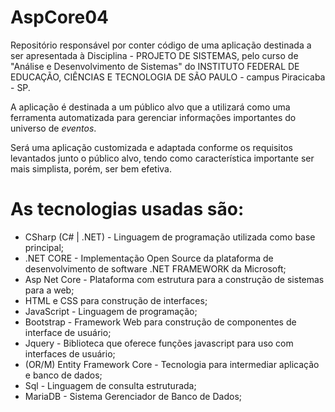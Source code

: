 # AspCore04
Repositório responsável por conter código de uma aplicação destinada a ser apresentada à Disciplina - PROJETO DE SISTEMAS, pelo curso de "Análise e Desenvolvimento de Sistemas" do INSTITUTO FEDERAL DE EDUCAÇÃO, CIÊNCIAS E TECNOLOGIA DE SÃO PAULO - campus Piracicaba - SP.

A aplicação é destinada a um público alvo que a utilizará como uma ferramenta automatizada para gerenciar informações importantes do universo de *eventos*. 

Será uma aplicação customizada e adaptada conforme os requisitos levantados junto o público alvo, tendo como característica importante ser mais simplista, porém, ser bem efetiva. 

# As tecnologias usadas são: 

* CSharp (C# | .NET) - Linguagem de programação utilizada como base principal;
* .NET CORE - Implementação Open Source da plataforma de desenvolvimento de software
  .NET FRAMEWORK da Microsoft;
* Asp Net Core - Plataforma com estrutura para a construção de sistemas para a web;
* HTML e CSS para construção de interfaces;
* JavaScript - Linguagem de programação;
* Bootstrap - Framework Web para construção de componentes de interface de usuário;
* Jquery - Biblioteca que oferece funções javascript para uso com interfaces de usuário;
* (OR/M) Entity Framework Core - Tecnologia para intermediar aplicação e banco de dados;
* Sql - Linguagem de consulta estruturada;
* MariaDB - Sistema Gerenciador de Banco de Dados; 
